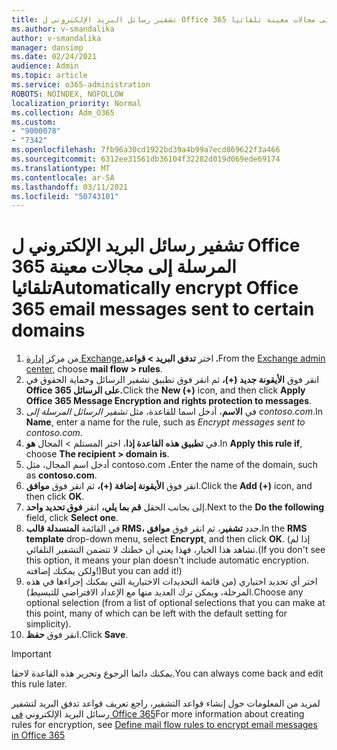 ```yaml
---
title: تشفير رسائل البريد الإلكتروني ل Office 365 المرسلة إلى مجالات معينة تلقائيا
ms.author: v-smandalika
author: v-smandalika
manager: dansimp
ms.date: 02/24/2021
audience: Admin
ms.topic: article
ms.service: o365-administration
ROBOTS: NOINDEX, NOFOLLOW
localization_priority: Normal
ms.collection: Adm_O365
ms.custom:
- "9000078"
- "7342"
ms.openlocfilehash: 7fb96a30cd1922bd39a4b99a7ecd869622f3a466
ms.sourcegitcommit: 6312ee31561db36104f32282d019d069ede69174
ms.translationtype: MT
ms.contentlocale: ar-SA
ms.lasthandoff: 03/11/2021
ms.locfileid: "50743101"
---
```

# <a name="automatically-encrypt-office-365-email-messages-sent-to-certain-domains"></a><span data-ttu-id="2db08-102">تشفير رسائل البريد الإلكتروني ل Office 365 المرسلة إلى مجالات معينة تلقائيا</span><span class="sxs-lookup"><span data-stu-id="2db08-102">Automatically encrypt Office 365 email messages sent to certain domains</span></span>

1. <span data-ttu-id="2db08-103">من مركز [إدارة Exchange،](https://outlook.office365.com/ecp/)اختر **تدفق البريد > قواعد .**</span><span class="sxs-lookup"><span data-stu-id="2db08-103">From the [Exchange admin center](https://outlook.office365.com/ecp/), choose **mail flow > rules**.</span></span> 
2. <span data-ttu-id="2db08-104">انقر فوق **الأيقونة جديد (+)،** ثم انقر فوق تطبيق تشفير الرسائل وحماية الحقوق في **Office 365 على الرسائل.**</span><span class="sxs-lookup"><span data-stu-id="2db08-104">Click the **New (+)** icon, and then click **Apply Office 365 Message Encryption and rights protection to messages**.</span></span>
3. <span data-ttu-id="2db08-105">في **الاسم**، أدخل اسما للقاعدة، مثل *تشفير الرسائل المرسلة إلى contoso.com*.</span><span class="sxs-lookup"><span data-stu-id="2db08-105">In **Name**, enter a name for the rule, such as *Encrypt messages sent to contoso.com*.</span></span>
4. <span data-ttu-id="2db08-106">في **تطبيق هذه القاعدة إذا**، اختر المستلم > المجال **هو**.</span><span class="sxs-lookup"><span data-stu-id="2db08-106">In **Apply this rule if**, choose **The recipient > domain is**.</span></span> 
5. <span data-ttu-id="2db08-107">أدخل اسم المجال، مثل contoso.com **.**</span><span class="sxs-lookup"><span data-stu-id="2db08-107">Enter the name of the domain, such as **contoso.com**.</span></span>
6. <span data-ttu-id="2db08-108">انقر فوق **الأيقونة إضافة (+)،** ثم انقر فوق **موافق**.</span><span class="sxs-lookup"><span data-stu-id="2db08-108">Click the **Add (+)** icon, and then click **OK**.</span></span>
7. <span data-ttu-id="2db08-109">إلى بجانب الحقل **قم بما يلي،** انقر **فوق تحديد واحد**.</span><span class="sxs-lookup"><span data-stu-id="2db08-109">Next to the **Do the following** field, click **Select one**.</span></span> 
8. <span data-ttu-id="2db08-110">في القائمة **المنسدلة قالب RMS،** حدد **تشفير**، ثم انقر فوق **موافق**.</span><span class="sxs-lookup"><span data-stu-id="2db08-110">In the **RMS template** drop-down menu, select **Encrypt**, and then click **OK**.</span></span> <span data-ttu-id="2db08-111">(إذا لم تشاهد هذا الخيار، فهذا يعني أن خطتك لا تتضمن التشفير التلقائي.</span><span class="sxs-lookup"><span data-stu-id="2db08-111">(If you don't see this option, it means your plan doesn't include automatic encryption.</span></span> <span data-ttu-id="2db08-112">ولكن يمكنك إضافته!)</span><span class="sxs-lookup"><span data-stu-id="2db08-112">But you can add it!)</span></span>
9. <span data-ttu-id="2db08-113">اختر أي تحديد اختياري (من قائمة التحديدات الاختيارية التي يمكنك إجراءها في هذه المرحلة، ويمكن ترك العديد منها مع الإعداد الافتراضي للتبسيط).</span><span class="sxs-lookup"><span data-stu-id="2db08-113">Choose any optional selection (from a list of optional selections that you can make at this point, many of which can be left with the default setting for simplicity).</span></span>
10. <span data-ttu-id="2db08-114">انقر فوق **حفظ**.</span><span class="sxs-lookup"><span data-stu-id="2db08-114">Click **Save**.</span></span>

> [!IMPORTANT]
> <span data-ttu-id="2db08-115">يمكنك دائما الرجوع وتحرير هذه القاعدة لاحقا.</span><span class="sxs-lookup"><span data-stu-id="2db08-115">You can always come back and edit this rule later.</span></span>

<span data-ttu-id="2db08-116">لمزيد من المعلومات حول إنشاء قواعد التشفير، راجع تعريف قواعد تدفق البريد لتشفير رسائل البريد الإلكتروني [في Office 365](https://docs.microsoft.com/microsoft-365/compliance/define-mail-flow-rules-to-encrypt-email)</span><span class="sxs-lookup"><span data-stu-id="2db08-116">For more information about creating rules for encryption, see [Define mail flow rules to encrypt email messages in Office 365](https://docs.microsoft.com/microsoft-365/compliance/define-mail-flow-rules-to-encrypt-email)</span></span>